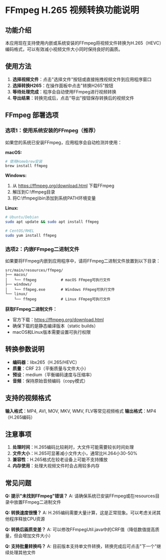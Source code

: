 # FFmpeg H.265 视频转换功能说明

## 功能介绍

本应用现在支持使用内嵌或系统安装的FFmpeg将视频文件转换为H.265（HEVC）编码格式，可以有效减小视频文件大小同时保持良好的画质。

## 使用方法

1. **选择视频文件**：点击"选择文件"按钮或直接拖拽视频文件到应用程序窗口
2. **选择转换H265**：在操作面板中点击"转换H265"按钮
3. **等待处理完成**：程序会自动使用FFmpeg进行视频转换
4. **导出结果**：转换完成后，点击"导出"按钮保存转换后的视频文件

## FFmpeg 部署选项

### 选项1：使用系统安装的FFmpeg（推荐）

如果您的系统已安装FFmpeg，应用程序会自动检测并使用：

**macOS:**
```bash
# 使用Homebrew安装
brew install ffmpeg
```

**Windows:**
1. 从 https://ffmpeg.org/download.html 下载FFmpeg
2. 解压到C:\ffmpeg目录
3. 将C:\ffmpeg\bin添加到系统PATH环境变量

**Linux:**
```bash
# Ubuntu/Debian
sudo apt update && sudo apt install ffmpeg

# CentOS/RHEL
sudo yum install ffmpeg
```

### 选项2：内嵌FFmpeg二进制文件

如果要将FFmpeg内嵌到应用程序中，请将FFmpeg二进制文件放置到以下目录：

```
src/main/resources/ffmpeg/
├── macos/
│   └── ffmpeg           # macOS FFmpeg可执行文件
├── windows/
│   └── ffmpeg.exe       # Windows FFmpeg可执行文件
└── linux/
    └── ffmpeg           # Linux FFmpeg可执行文件
```

**获取FFmpeg二进制文件：**
- 官方下载：https://ffmpeg.org/download.html
- 确保下载的是静态编译版本（static builds）
- macOS和Linux版本需要设置可执行权限

## 转换参数说明

- **编码器**：libx265（H.265/HEVC）
- **质量**：CRF 23（平衡质量与文件大小）
- **预设**：medium（平衡编码速度与压缩率）
- **音频**：保持原始音频编码（copy模式）

## 支持的视频格式

**输入格式**：MP4, AVI, MOV, MKV, WMV, FLV等常见视频格式
**输出格式**：MP4（H.265编码）

## 注意事项

1. **处理时间**：H.265编码比较耗时，大文件可能需要较长时间处理
2. **文件大小**：H.265可显著减小文件大小，通常比H.264小30-50%
3. **兼容性**：H.265格式在较老设备上可能不支持播放
4. **内存使用**：处理大视频文件时会占用较多内存

## 常见问题

**Q: 提示"未找到FFmpeg"错误？**
A: 请确保系统已安装FFmpeg或在resources目录中放置FFmpeg二进制文件

**Q: 转换速度很慢？**
A: H.265编码需要大量计算，这是正常现象。可以考虑关闭其他程序释放CPU资源

**Q: 转换后画质变差？**
A: 可以修改FFmpegUtil.java中的CRF值（降低数值提高质量，但会增加文件大小）

**Q: 支持批量转换吗？**
A: 目前版本支持单文件转换，转换完成后可点击"下一个"继续处理其他文件
